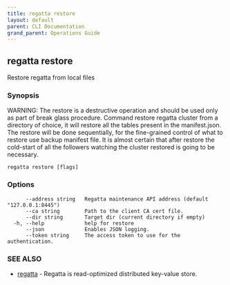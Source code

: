 ```yaml
---
title: regatta restore
layout: default
parent: CLI Documentation
grand_parent: Operations Guide
---
```

## regatta restore

Restore regatta from local files

### Synopsis

WARNING: The restore is a destructive operation and should be used only as part of break glass procedure.
Command restore regatta cluster from a directory of choice, it will restore all the tables present in the manifest.json.
The restore will be done sequentially, for the fine-grained control of what to restore use backup manifest file.
It is almost certain that after restore the cold-start of all the followers watching the cluster restored is going to be necessary.

```
regatta restore [flags]
```

### Options

```
      --address string   Regatta maintenance API address (default "127.0.0.1:8445")
      --ca string        Path to the client CA cert file.
      --dir string       Target dir (current directory if empty)
  -h, --help             help for restore
      --json             Enables JSON logging.
      --token string     The access token to use for the authentication.
```

### SEE ALSO

* [regatta](/operations/cli/regatta)	 - Regatta is read-optimized distributed key-value store.

